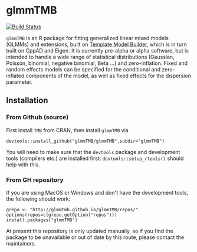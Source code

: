 # glmmTMB

[![Build Status](https://travis-ci.org/glmmTMB/glmmTMB.svg?branch=master)](https://travis-ci.org/glmmTMB/glmmTMB)

`glmmTMB` is an R package for fitting generalized linear mixed models (GLMMs) and extensions, built on [Template Model Builder](https://github.com/kaskr/adcomp), which is in turn built on CppAD and Eigen. It is currently pre-alpha or alpha software, but is intended to handle a wide range of statistical distributions (Gaussian, Poisson, binomial, negative binomial, Beta ...) and zero-inflation. Fixed and random effects models can be specified for the conditional and zero-inflated components of the model, as well as fixed effects for the dispersion parameter.

## Installation 

### From Github (source)

First install `TMB` from CRAN, then install `glmmTMB` via
```
devtools::install_github("glmmTMB/glmmTMB",subdir="glmmTMB")
```
You will need to make sure that the `devtools` package and development tools (compilers etc.) are installed first: `devtools::setup_rtools()` should help with this.

### From GH repository

If you are using MacOS or Windows and don't have the development tools, the following should work:
```
grepo <- "http://glmmtmb.github.io/glmmTMB/repos/"
options(repos=c(grepo,getOption("repos")))
install.packages("glmmTMB")
```
At present this repository is only updated manually, so if you find the package to be unavailable or out of date by this route, please contact the maintainers.


